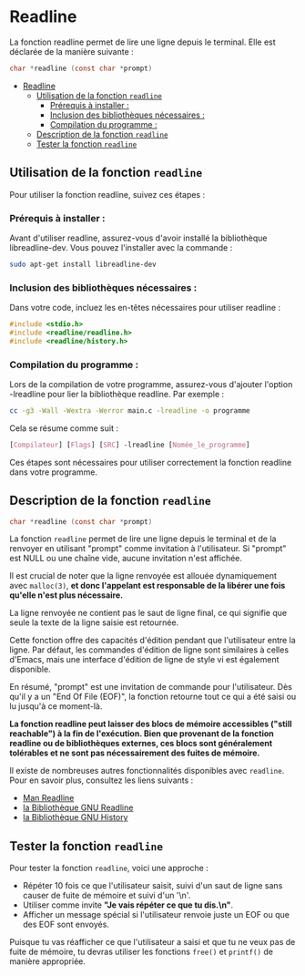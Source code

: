 # Readline

La fonction readline permet de lire une ligne depuis le terminal. Elle est déclarée de la manière suivante :
```h
char *readline (const char *prompt)
```

- [Readline](#readline)
	- [Utilisation de la fonction `readline`](#utilisation-de-la-fonction-readline)
		- [Prérequis à installer :](#prérequis-à-installer-)
		- [Inclusion des bibliothèques nécessaires :](#inclusion-des-bibliothèques-nécessaires-)
		- [Compilation du programme :](#compilation-du-programme-)
	- [Description de la fonction `readline`](#description-de-la-fonction-readline)
	- [Tester la fonction `readline`](#tester-la-fonction-readline)

## Utilisation de la fonction `readline`

Pour utiliser la fonction readline, suivez ces étapes :

### Prérequis à installer :

Avant d'utiliser readline, assurez-vous d'avoir installé la bibliothèque libreadline-dev. Vous pouvez l'installer avec la commande :
```bash
sudo apt-get install libreadline-dev
```
### Inclusion des bibliothèques nécessaires :

Dans votre code, incluez les en-têtes nécessaires pour utiliser readline :

```h
#include <stdio.h>
#include <readline/readline.h>
#include <readline/history.h>
```

### Compilation du programme :

Lors de la compilation de votre programme, assurez-vous d'ajouter l'option -lreadline pour lier la bibliothèque readline. Par exemple :

```bash
cc -g3 -Wall -Wextra -Werror main.c -lreadline -o programme
```
Cela se résume comme suit :
```css
[Compilateur] [Flags] [SRC] -lreadline [Nomée_le_programme]
```
Ces étapes sont nécessaires pour utiliser correctement la fonction readline dans votre programme.

## Description de la fonction `readline`

```h
char *readline (const char *prompt)
```

La fonction `readline` permet de lire une ligne depuis le terminal et de la renvoyer en utilisant "prompt" comme invitation à l'utilisateur. 
Si "prompt" est NULL ou une chaîne vide, aucune invitation n'est affichée.

Il est crucial de noter que la ligne renvoyée est allouée dynamiquement avec `malloc(3)`, **et donc l'appelant est responsable de la libérer une fois qu'elle n'est plus nécessaire.**

La ligne renvoyée ne contient pas le saut de ligne final, ce qui signifie que seule la texte de la ligne saisie est retournée.

Cette fonction offre des capacités d'édition pendant que l'utilisateur entre la ligne. Par défaut, les commandes d'édition de ligne sont similaires à celles d'Emacs, mais une interface d'édition de ligne de style vi est également disponible.

En résumé, "prompt" est une invitation de commande pour l'utilisateur. Dès qu'il y a un "End Of File (EOF)", la fonction retourne tout ce qui a été saisi ou lu jusqu'à ce moment-là.

**La fonction readline peut laisser des blocs de mémoire accessibles ("still reachable") à la fin de l'exécution. Bien que provenant de la fonction readline ou de bibliothèques externes, ces blocs sont généralement tolérables et ne sont pas nécessairement des fuites de mémoire.**

Il existe de nombreuses autres fonctionnalités disponibles avec `readline`. Pour en savoir plus, consultez les liens suivants :
- [Man Readline](https://man7.org/linux/man-pages/man3/readline.3.html)
- [la Bibliothèque GNU Readline](https://tiswww.case.edu/php/chet/readline/rltop.html)
- [la Bibliothèque GNU History](https://tiswww.case.edu/php/chet/readline/history.html)

## Tester la fonction `readline`

Pour tester la fonction `readline`, voici une approche :
- Répéter 10 fois ce que l'utilisateur saisit, suivi d'un saut de ligne sans causer de fuite de mémoire et suivi d'un '\n'.
- Utiliser comme invite **"Je vais répéter ce que tu dis.\n"**.
- Afficher un message spécial si l'utilisateur renvoie juste un EOF ou que des EOF sont envoyés.

Puisque tu vas réafficher ce que l'utilisateur a saisi et que tu ne veux pas de fuite de mémoire, tu devras utiliser les fonctions `free()` et `printf()` de manière appropriée.